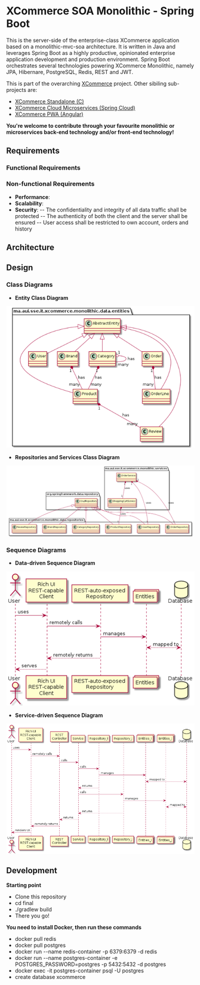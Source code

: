 # XCommerce SOA Monolithic - Spring Boot
This is the server-side of the enterprise-class XCommerce application based on a monolithic-mvc-soa architecture. It is written in Java and leverages Spring Boot as a highly productive, opinionated enterprise application development and production environment. Spring Boot orchestrates several technologies powering XCommerce Monolithic, namely JPA, Hibernare, PostgreSQL, Redis, REST and JWT.

This is part of the overarching [XCommerce](https://github.com/oiraqi/xcommerce) project. Other sibiling sub-projects are:
- [XCommerce Standalone (C)](https://github.com/oiraqi/xcommerce-standalone-c)
- [XCommerce Cloud Microservices (Spring Cloud)](https://github.com/oiraqi/xcommerce-microservices)
- [XCommerce PWA (Angular)](https://github.com/oiraqi/xcommerce-client-angular)

**You're welcome to contribute through your favourite monolithic or microservices back-end technology and/or front-end technology!**
## Requirements
### Functional Requirements
### Non-functional Requirements
- **Performance**: 
- **Scalability**: 
- **Security**:
-- The confidentiality and integrity of all data traffic shall be protected
-- The authenticity of both the client and the server shall be ensured
-- User access shall be restricted to own account, orders and history

## Architecture

## Design
### Class Diagrams
- **Entity Class Diagram**
<p align="center">
  <img src="final/design/class-diagrams/EntityClassDiagram.png">
</p>

- **Repositories and Services Class Diagram**
<p align="center">
  <img src="final/design/class-diagrams/RepositoriesServicesClassDiagram.png">
</p>

### Sequence Diagrams
- **Data-driven Sequence Diagram**
<p align="center">
  <img src="final/design/sequence-diagrams/DataDrivenSequenceDiagram.png">
</p>

- **Service-driven Sequence Diagram**
<p align="center">
  <img src="final/design/sequence-diagrams/ServiceDrivenSequenceDiagram.png">
</p>

## Development
**Starting point**
- Clone this repository
- cd final
- ./gradlew build
- There you go!

**You need to install Docker, then run these commands**
- docker pull redis
- docker pull postgres
- docker run --name redis-container -p 6379:6379 -d redis
- docker run --name postgres-container -e POSTGRES_PASSWORD=postgres -p 5432:5432 -d postgres
- docker exec -it postgres-container psql -U postgres
- create database xcommerce
